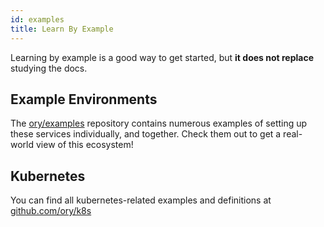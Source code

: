 ```yaml
---
id: examples
title: Learn By Example
---
```


Learning by example is a good way to get started, but **it does not replace**
studying the docs.

## Example Environments

The [ory/examples](https://github.com/ory/examples) repository contains numerous
examples of setting up these services individually, and together. Check them out
to get a real-world view of this ecosystem!

## Kubernetes

You can find all kubernetes-related examples and definitions at
[github.com/ory/k8s](https://github.com/ory/k8s)
